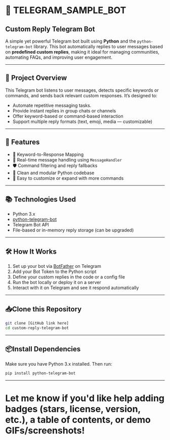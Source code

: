 # 🤖 TELEGRAM_SAMPLE_BOT

## Custom Reply Telegram Bot

A simple yet powerful Telegram bot built using **Python** and the `python-telegram-bot` library. This bot automatically replies to user messages based on **predefined custom replies**, making it ideal for managing communities, automating FAQs, and improving user engagement.

---

## 📌 Project Overview

This Telegram bot listens to user messages, detects specific keywords or commands, and sends back relevant custom responses. It’s designed to:

- Automate repetitive messaging tasks.
- Provide instant replies in group chats or channels  
- Offer keyword-based or command-based interaction  
- Support multiple reply formats (text, emoji, media — customizable)

---

## 🚀 Features

- 🧠 Keyword-to-Response Mapping  
- 🔄 Real-time message handling using `MessageHandler`  
- 🛡️ Command filtering and reply fallbacks  
- 🧱 Clean and modular Python codebase  
- 💬 Easy to customize or expand with more commands

---

## 📚 Technologies Used

- Python 3.x  
- [python-telegram-bot](https://github.com/python-telegram-bot/python-telegram-bot)  
- Telegram Bot API  
- File-based or in-memory reply storage (can be upgraded)

---

## 🛠️ How It Works

1. Set up your bot via [BotFather](https://core.telegram.org/bots#6-botfather) on Telegram  
2. Add your Bot Token to the Python script  
3. Define your custom replies in the code or a config file  
4. Run the bot locally or deploy it on a server  
5. Interact with it on Telegram and see it respond automatically

---

## 📥Clone this Repository
```bash
git clone [GitHub link here]
cd custom-reply-telegram-bot
```
---

## 📦Install Dependencies
Make sure you have Python 3.x installed. Then run:
```bash
pip install python-telegram-bot
```
---
# Let me know if you'd like help adding badges (stars, license, version, etc.), a table of contents, or demo GIFs/screenshots!

